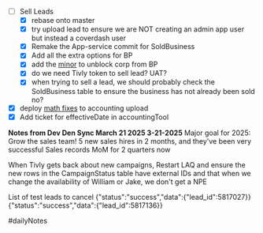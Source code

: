 - [ ] Sell Leads
	- [x] rebase onto master
	- [x] try upload lead to ensure we are NOT creating an admin app user but instead a coverdash user
	- [x] Remake the App-service commit for SoldBusiness
	- [x] Add all the extra options for BP
	- [x] add the [minor](https://linear.app/coverdash/issue/WEB-2655/support-scorps-for-bp) to unblock corp from BP
	- [x] do we need Tivly token to sell lead? UAT?
	- [x] when trying to sell a lead, we should probably check the SoldBusiness table to ensure the business has not already been sold no?
- [x] deploy [math fixes](https://linear.app/coverdash/issue/WEB-2681/fix-math-in-accountingupload) to accounting upload
- [x] Add ticket for effectiveDate in accountingTool

**Notes from Dev Den Sync March 21 2025 3-21-2025**
Major goal for 2025: Grow the sales team!
5 new sales hires in 2 months, and they've been very successful
Sales records MoM for 2 quarters now

When Tivly gets back about new campaigns,
Restart LAQ and ensure the new rows in the CampaignStatus table have external IDs
and that when we change the availability of William or Jake, we don't get a NPE


List of test leads to cancel
{"status":"success","data":{"lead_id":5817027}}
{"status":"success","data":{"lead_id":5817136}}

#dailyNotes

